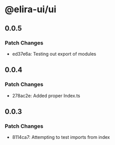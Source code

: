 # @elira-ui/ui

## 0.0.5

### Patch Changes

- ed37e6a: Testing out export of modules

## 0.0.4

### Patch Changes

- 278ac2e: Added proper Index.ts

## 0.0.3

### Patch Changes

- 8114ca7: Attempting to test imports from index
